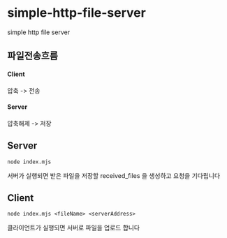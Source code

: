 # simple-http-file-server
simple http file server  

## 파일전송흐름

#### Client  
압축 -> 전송  

#### Server  
압축해제 -> 저장  


## Server

```shell
node index.mjs
```

서버가 실행되면 받은 파일을 저장할 received_files 을 생성하고 요청을 기다립니다

## Client

```shell
node index.mjs <fileName> <serverAddress>
```

클라이언트가 실행되면 서버로 파일을 업로드 합니다